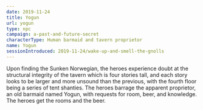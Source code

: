 ```yaml
---
date: 2019-11-24
title: Yogun
url: yogun
type: npc
campaign: a-past-and-future-secret
characterType: Human barmaid and tavern proprietor
name: Yogun
sessionIntroduced: 2019-11-24/wake-up-and-smell-the-gnolls
---
```


Upon finding the Sunken Norwegian, the heroes experience doubt at the structural integrity of the tavern which is four stories tall, and each story looks to be larger and more unsound than the previous, with the fourth floor being a series of tent shanties. The heroes barrage the apparent proprietor, an old barmaid named Yogun, with requests for room, beer, and knowledge. The heroes get the rooms and the beer.
